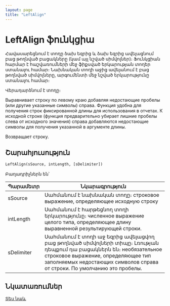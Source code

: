 ```yaml
---
layout: page
title: "LeftAlign"
---
```


# LeftAlign ֆունկցիա

Հավասարեցնում է տողը ձախ եզրից և ձախ եզրից ավելացնում բաց թողնված բացակները (կամ այլ նշված սիմվոլներ)։ Ֆունկցիան հարմար է հաշվառումների մեջ ֆիքսված երկարության տողեր ստանալու համար։ Նախնական տողի աջից ավելանում է բաց թողնված սիմվոլները, արգումենտի մեջ նշված երկարությունը ստանալու համար։

Վերադարձնում է տողը։

Выравнивает строку по левому краю добавляя недостающие пробелы (или другие указанные символы) справа. Функция удобна для получения строк фиксированной длины для использования в отчетах. К исходной строке (функция предварительно убирает лишние пробелы слева от исходного значения) справа добавляются недостающие символы для получения указанной в аргументе длины.

Возвращает строку.



## Շարահյուսություն

```vb
LeftAlign(sSource, intLength, [sDelimiter])
```

Բաղադրիչներն են՝


| Պարամետր | Նկարագրություն |
|--|--|
| sSource | Սահմանում է նախնական տողը։ строковое выражение, определяющее исходную строку |
| intLength | Սահմանում է հարթեցնող տողի երկարությունը։ численное выражение целого типа, определяющее длину выравненной результирующей строки. |
| sDelimiter | Սահմանում է տողի աջ եզրից ավելացվող բաց թողնված սիմվոլների տիպը։ Լռության դեպքում դա բացակներն են։ необязательное строковое выражение, определяющее тип заполняемых недостающих символов справа от строки. По умолчанию это пробелы. |


## Նկատառումներ

[Տես նաև](RightAlign.html)
